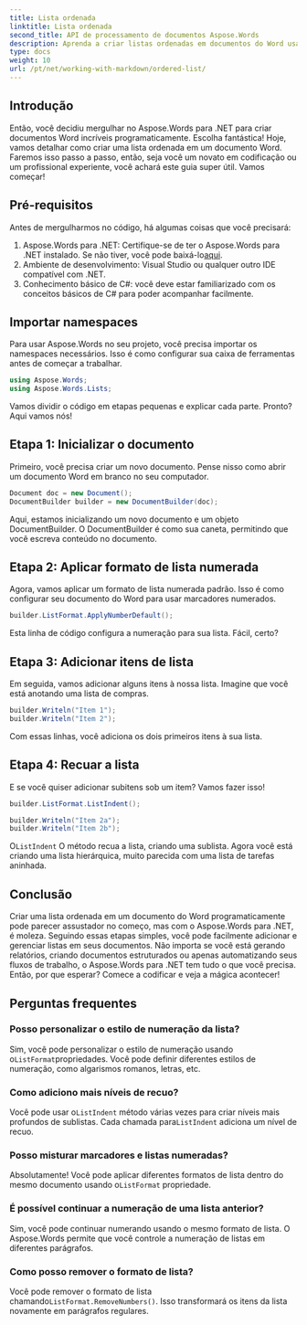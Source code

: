 ```yaml
---
title: Lista ordenada
linktitle: Lista ordenada
second_title: API de processamento de documentos Aspose.Words
description: Aprenda a criar listas ordenadas em documentos do Word usando o Aspose.Words para .NET com nosso guia passo a passo. Perfeito para automatizar a criação de documentos.
type: docs
weight: 10
url: /pt/net/working-with-markdown/ordered-list/
---
```

## Introdução

Então, você decidiu mergulhar no Aspose.Words para .NET para criar documentos Word incríveis programaticamente. Escolha fantástica! Hoje, vamos detalhar como criar uma lista ordenada em um documento Word. Faremos isso passo a passo, então, seja você um novato em codificação ou um profissional experiente, você achará este guia super útil. Vamos começar!

## Pré-requisitos

Antes de mergulharmos no código, há algumas coisas que você precisará:

1. Aspose.Words para .NET: Certifique-se de ter o Aspose.Words para .NET instalado. Se não tiver, você pode baixá-lo[aqui](https://releases.aspose.com/words/net/).
2. Ambiente de desenvolvimento: Visual Studio ou qualquer outro IDE compatível com .NET.
3. Conhecimento básico de C#: você deve estar familiarizado com os conceitos básicos de C# para poder acompanhar facilmente.

## Importar namespaces

Para usar Aspose.Words no seu projeto, você precisa importar os namespaces necessários. Isso é como configurar sua caixa de ferramentas antes de começar a trabalhar.

```csharp
using Aspose.Words;
using Aspose.Words.Lists;
```

Vamos dividir o código em etapas pequenas e explicar cada parte. Pronto? Aqui vamos nós!

## Etapa 1: Inicializar o documento

Primeiro, você precisa criar um novo documento. Pense nisso como abrir um documento Word em branco no seu computador.

```csharp
Document doc = new Document();
DocumentBuilder builder = new DocumentBuilder(doc);
```

Aqui, estamos inicializando um novo documento e um objeto DocumentBuilder. O DocumentBuilder é como sua caneta, permitindo que você escreva conteúdo no documento.

## Etapa 2: Aplicar formato de lista numerada

Agora, vamos aplicar um formato de lista numerada padrão. Isso é como configurar seu documento do Word para usar marcadores numerados.

```csharp
builder.ListFormat.ApplyNumberDefault();
```

Esta linha de código configura a numeração para sua lista. Fácil, certo?

## Etapa 3: Adicionar itens de lista

Em seguida, vamos adicionar alguns itens à nossa lista. Imagine que você está anotando uma lista de compras.

```csharp
builder.Writeln("Item 1");
builder.Writeln("Item 2");
```

Com essas linhas, você adiciona os dois primeiros itens à sua lista.

## Etapa 4: Recuar a lista

E se você quiser adicionar subitens sob um item? Vamos fazer isso!

```csharp
builder.ListFormat.ListIndent();

builder.Writeln("Item 2a");
builder.Writeln("Item 2b");
```

O`ListIndent` O método recua a lista, criando uma sublista. Agora você está criando uma lista hierárquica, muito parecida com uma lista de tarefas aninhada.

## Conclusão

Criar uma lista ordenada em um documento do Word programaticamente pode parecer assustador no começo, mas com o Aspose.Words para .NET, é moleza. Seguindo essas etapas simples, você pode facilmente adicionar e gerenciar listas em seus documentos. Não importa se você está gerando relatórios, criando documentos estruturados ou apenas automatizando seus fluxos de trabalho, o Aspose.Words para .NET tem tudo o que você precisa. Então, por que esperar? Comece a codificar e veja a mágica acontecer!

## Perguntas frequentes

### Posso personalizar o estilo de numeração da lista?  
 Sim, você pode personalizar o estilo de numeração usando o`ListFormat`propriedades. Você pode definir diferentes estilos de numeração, como algarismos romanos, letras, etc.

### Como adiciono mais níveis de recuo?  
 Você pode usar o`ListIndent` método várias vezes para criar níveis mais profundos de sublistas. Cada chamada para`ListIndent` adiciona um nível de recuo.

### Posso misturar marcadores e listas numeradas?  
 Absolutamente! Você pode aplicar diferentes formatos de lista dentro do mesmo documento usando o`ListFormat` propriedade.

### É possível continuar a numeração de uma lista anterior?  
Sim, você pode continuar numerando usando o mesmo formato de lista. O Aspose.Words permite que você controle a numeração de listas em diferentes parágrafos.

### Como posso remover o formato de lista?  
 Você pode remover o formato de lista chamando`ListFormat.RemoveNumbers()`. Isso transformará os itens da lista novamente em parágrafos regulares.